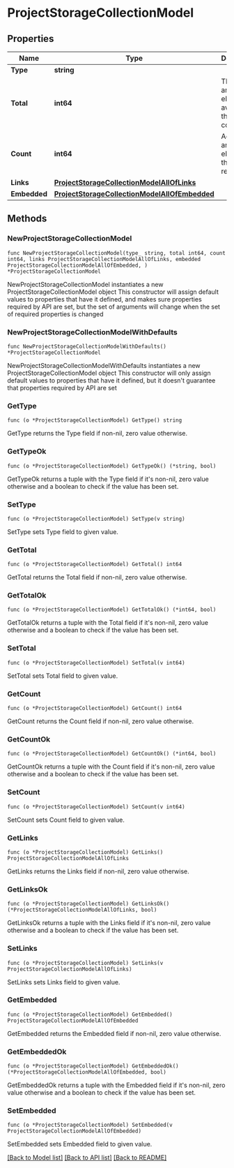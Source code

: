 # ProjectStorageCollectionModel

## Properties

Name | Type | Description | Notes
------------ | ------------- | ------------- | -------------
**Type** | **string** |  | 
**Total** | **int64** | The total amount of elements available in the collection. | 
**Count** | **int64** | Actual amount of elements in this response. | 
**Links** | [**ProjectStorageCollectionModelAllOfLinks**](ProjectStorageCollectionModelAllOfLinks.md) |  | 
**Embedded** | [**ProjectStorageCollectionModelAllOfEmbedded**](ProjectStorageCollectionModelAllOfEmbedded.md) |  | 

## Methods

### NewProjectStorageCollectionModel

`func NewProjectStorageCollectionModel(type_ string, total int64, count int64, links ProjectStorageCollectionModelAllOfLinks, embedded ProjectStorageCollectionModelAllOfEmbedded, ) *ProjectStorageCollectionModel`

NewProjectStorageCollectionModel instantiates a new ProjectStorageCollectionModel object
This constructor will assign default values to properties that have it defined,
and makes sure properties required by API are set, but the set of arguments
will change when the set of required properties is changed

### NewProjectStorageCollectionModelWithDefaults

`func NewProjectStorageCollectionModelWithDefaults() *ProjectStorageCollectionModel`

NewProjectStorageCollectionModelWithDefaults instantiates a new ProjectStorageCollectionModel object
This constructor will only assign default values to properties that have it defined,
but it doesn't guarantee that properties required by API are set

### GetType

`func (o *ProjectStorageCollectionModel) GetType() string`

GetType returns the Type field if non-nil, zero value otherwise.

### GetTypeOk

`func (o *ProjectStorageCollectionModel) GetTypeOk() (*string, bool)`

GetTypeOk returns a tuple with the Type field if it's non-nil, zero value otherwise
and a boolean to check if the value has been set.

### SetType

`func (o *ProjectStorageCollectionModel) SetType(v string)`

SetType sets Type field to given value.


### GetTotal

`func (o *ProjectStorageCollectionModel) GetTotal() int64`

GetTotal returns the Total field if non-nil, zero value otherwise.

### GetTotalOk

`func (o *ProjectStorageCollectionModel) GetTotalOk() (*int64, bool)`

GetTotalOk returns a tuple with the Total field if it's non-nil, zero value otherwise
and a boolean to check if the value has been set.

### SetTotal

`func (o *ProjectStorageCollectionModel) SetTotal(v int64)`

SetTotal sets Total field to given value.


### GetCount

`func (o *ProjectStorageCollectionModel) GetCount() int64`

GetCount returns the Count field if non-nil, zero value otherwise.

### GetCountOk

`func (o *ProjectStorageCollectionModel) GetCountOk() (*int64, bool)`

GetCountOk returns a tuple with the Count field if it's non-nil, zero value otherwise
and a boolean to check if the value has been set.

### SetCount

`func (o *ProjectStorageCollectionModel) SetCount(v int64)`

SetCount sets Count field to given value.


### GetLinks

`func (o *ProjectStorageCollectionModel) GetLinks() ProjectStorageCollectionModelAllOfLinks`

GetLinks returns the Links field if non-nil, zero value otherwise.

### GetLinksOk

`func (o *ProjectStorageCollectionModel) GetLinksOk() (*ProjectStorageCollectionModelAllOfLinks, bool)`

GetLinksOk returns a tuple with the Links field if it's non-nil, zero value otherwise
and a boolean to check if the value has been set.

### SetLinks

`func (o *ProjectStorageCollectionModel) SetLinks(v ProjectStorageCollectionModelAllOfLinks)`

SetLinks sets Links field to given value.


### GetEmbedded

`func (o *ProjectStorageCollectionModel) GetEmbedded() ProjectStorageCollectionModelAllOfEmbedded`

GetEmbedded returns the Embedded field if non-nil, zero value otherwise.

### GetEmbeddedOk

`func (o *ProjectStorageCollectionModel) GetEmbeddedOk() (*ProjectStorageCollectionModelAllOfEmbedded, bool)`

GetEmbeddedOk returns a tuple with the Embedded field if it's non-nil, zero value otherwise
and a boolean to check if the value has been set.

### SetEmbedded

`func (o *ProjectStorageCollectionModel) SetEmbedded(v ProjectStorageCollectionModelAllOfEmbedded)`

SetEmbedded sets Embedded field to given value.



[[Back to Model list]](../README.md#documentation-for-models) [[Back to API list]](../README.md#documentation-for-api-endpoints) [[Back to README]](../README.md)


